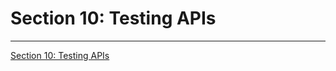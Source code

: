 #   Section 10: Testing APIs



---

[Section 10: Testing APIs](../../contents/Section-10_Testing-APIs.md) 